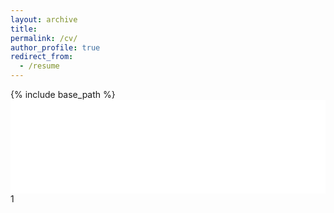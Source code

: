 ```yaml
---
layout: archive
title: 
permalink: /cv/
author_profile: true
redirect_from:
  - /resume
---
```


{% include base_path %}
<embed src="/files/resume_chinese.pdf" width="100%" height="min(800px, 85vh)" type="application/pdf"> 
1
